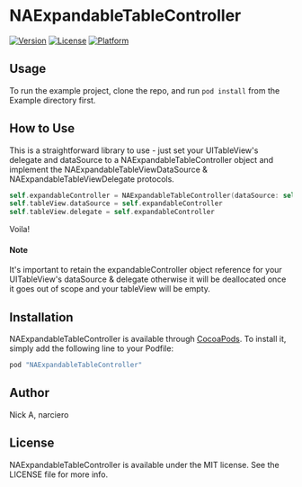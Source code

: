 # NAExpandableTableController

[![Version](https://img.shields.io/cocoapods/v/NAExpandableTableController.svg?style=flat)](http://cocoapods.org/pods/NAExpandableTableController)
[![License](https://img.shields.io/cocoapods/l/NAExpandableTableController.svg?style=flat)](http://cocoapods.org/pods/NAExpandableTableController)
[![Platform](https://img.shields.io/cocoapods/p/NAExpandableTableController.svg?style=flat)](http://cocoapods.org/pods/NAExpandableTableController)

## Usage

To run the example project, clone the repo, and run `pod install` from the Example directory first.

## How to Use

This is a straightforward library to use - just set your UITableView's delegate and dataSource to a NAExpandableTableController object and implement the NAExpandableTableViewDataSource & NAExpandableTableViewDelegate protocols.

```swift
self.expandableController = NAExpandableTableController(dataSource: self, delegate: self)
self.tableView.dataSource = self.expandableController
self.tableView.delegate = self.expandableController
```

Voila!

#### Note

It's important to retain the expandableController object reference for your UITableView's dataSource & delegate otherwise it will be deallocated once it goes out of scope and your tableView will be empty.

## Installation

NAExpandableTableController is available through [CocoaPods](http://cocoapods.org). To install
it, simply add the following line to your Podfile:

```ruby
pod "NAExpandableTableController"
```

## Author

Nick A, narciero

## License

NAExpandableTableController is available under the MIT license. See the LICENSE file for more info.

